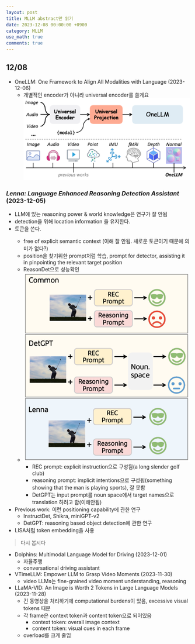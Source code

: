 ```yaml
---
layout: post
title: MLLM abstract만 읽기
date: 2023-12-08 00:00:00 +0900
category: MLLM
use_math: true
comments: true
---
```


## 12/08

- OneLLM: One Framework to Align All Modalities with Language (2023-12-06)
  - 개별적인 encoder가 아니라 universal encoder를 쓸게요
![](2023-12-08-14-43-22.png)

### ***Lenna: Language Enhanced Reasoning Detection Assistant*** (2023-12-05)
  - LLM에 있는 reasoning power & world knowledge은 연구가 잘 안됨
  - detection을 위해 location information 을 유지한다. 
  - <DET> 토큰을 쓴다.
    - free of explicit semantic context (이해 잘 안됨. 새로운 토큰이기 때문에 의미가 없다?)
    - position을 찾기위한 prompt처럼 학습, prompt for detector, assisting it in pinpointing the relevant target position
    - ReasonDet으로 성능확인
    - ![](2023-12-08-14-46-57.png)
      - REC prompt: explicit instruction으로 구성됨(a long slender golf club)
      - reasoning prompt: implicit intentions으로 구성됨(something showing that the man is playing sports), 잘 못함
      - DetGPT는 input prompt를 noun space에서 target names으로 translation 하려고 함(이해안됨)
  - Previous work: 이런 positioning capability에 관한 연구
    - InstructDet, Shikra, miniGPT-v2
    - DetGPT: reasoning based object detection에 관한 연구
  - LISA처럼 token embedding을 사용
> 다시 봅시다

- Dolphins: Multimodal Language Model for Driving (2023-12-01)
  - 자율주행
  - conversational driving assistant
- VTimeLLM: Empower LLM to Grasp Video Moments (2023-11-30)
  - video LLMs는 fine-grained video moment understanding, reasoning
- LLaMA-VID: An Image is Worth 2 Tokens in Large Language Models (2023-11-28)
  - 긴 동영상을 처리하기에 computational burdens이 있음, excessive visual tokens 때문
  - 각 frame은 context token과 content token으로 되어있음
    - context token: overall image context
    - content token: visual cues in each frame
  - overload를 크게 줄임